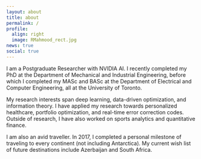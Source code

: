 ```yaml
---
layout: about
title: about
permalink: /
profile:
  align: right
  image: RMahmood_rect.jpg
news: true
social: true
---
```



I am a Postgraduate Researcher with NVIDIA AI. I recently completed my PhD at the Department of Mechanical and Industrial Engineering, before which I completed my MASc and BASc at the Department of Electrical and Computer Engineering, all at the University of Toronto. 


My research interests span deep learning, data-driven optimization, and information theory. I have applied my research towards personalized healthcare, portfolio optimization, and real-time error correction codes. Outside of research, I have also worked on sports analytics and quantitative finance.


I am also an avid traveller. In 2017, I completed a personal milestone of traveling to every continent (not including Antarctica). My current wish list of future destinations include Azerbaijan and South Africa.


